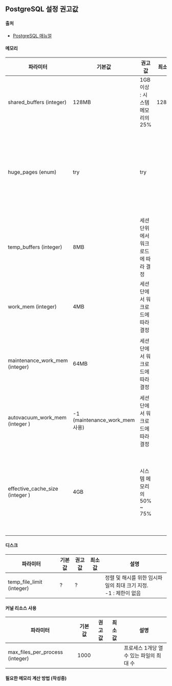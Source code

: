 ## PostgreSQL 설정 권고값

#### 출처
- [PostgreSQL 매뉴얼](https://www.postgresql.org/docs/12/runtime-config-resource.html#RUNTIME-CONFIG-RESOURCE-KERNEL)

#### 메모리
| 파라미터 | 기본값 | 권고값 | 최소값 | 설명 | 
| --- | --- | --- | --- | --- |
| shared_buffers (integer) | 128MB | 1GB 이상 : 시스템 메모리의 25% | 128KB | Shared Buffer 크기|
| huge_pages (enum) | try | try | | try : hugepage 요청을 시도함. <br> on : hugepage 요청, 실패시 시작 중지 <br> off : hugepage 요청 안함 |
| temp_buffers (integer) | 8MB | 세션 단위에서 워크로드에 따라 결정 | | 임시 버퍼에 사용되는 최대 메모리 양 |
| work_mem (integer) | 4MB | 세션 단에서 워크로드에 따라 결정 | | 쿼리 실행 시 쿼리, 해시 작업에 사용되는 최대 메모리 양 |
| maintenance_work_mem (integer) | 64MB | 세션 단에서 워크로드에 따라 결정 | | vacuum, rebuild index, analyze 등의 작업에 필요한 최대 메모리의 양 |
| autovacuum_work_mem (integer ) | -1 (maintenance_work_mem 사용) | 세션 단에서 워크로드에 따라 결정 | | |
| effective_cache_size (integer ) | 4GB | 시스템 메모리의 50% ~ 75% | | 단일 세션에서 사용할 수 있는 디스크 캐시의 효율적인 크기 <br> 크면 클수록 인덱스 스캔을 하는 경향이 있다 |

#### 디스크
| 파라미터 | 기본값 | 권고값 | 최소값 | 설명 | 
| --- | --- | --- | --- | --- |
| temp_file_limit (integer) | ? | ? | | 정렬 및 해시를 위한 임시파일의 최대 크기 지정. <br> -1 : 제한이 없음 |

#### 커널 리소스 사용
| 파라미터 | 기본값 | 권고값 | 최소값 | 설명 | 
| --- | --- | --- | --- | --- |
| max_files_per_process (integer) | 1000 |  | | 프로세스 1개당 열 수 있는 파일의 최대 수 |

#### 필요한 메모리 계산 방법 (작성중)


